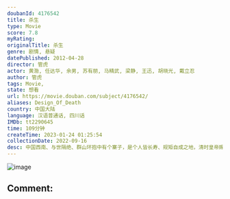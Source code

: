 ```yaml
---
doubanId: 4176542
title: 杀生
type: Movie
score: 7.8
myRating: 
originalTitle: 杀生
genre: 剧情, 悬疑
datePublished: 2012-04-28
director: 管虎
actor: 黄渤, 任达华, 余男, 苏有朋, 马精武, 梁静, 王迅, 胡晓光, 戴立忍
author: 管虎
tags: Movie, 
state: 想看
url: https://movie.douban.com/subject/4176542/
aliases: Design_Of_Death
country: 中国大陆
language: 汉语普通话, 四川话
IMDb: tt2290645
time: 109分钟
createTime: 2023-01-24 01:25:54
collectionDate: 2022-09-16
desc: 中国西南、与世隔绝、群山环抱中有个寨子，是个人皆长寿、规矩自成之地，清时皇帝赐名“长寿镇”。某日突爆传染病，地方官派医生（任达华饰）前往诊治，他在镇子外发现奄奄一息的牛结实（黄渤饰）。进寨后，往日...
---
```


![image](p2539560111.jpg)

Comment: 
---

